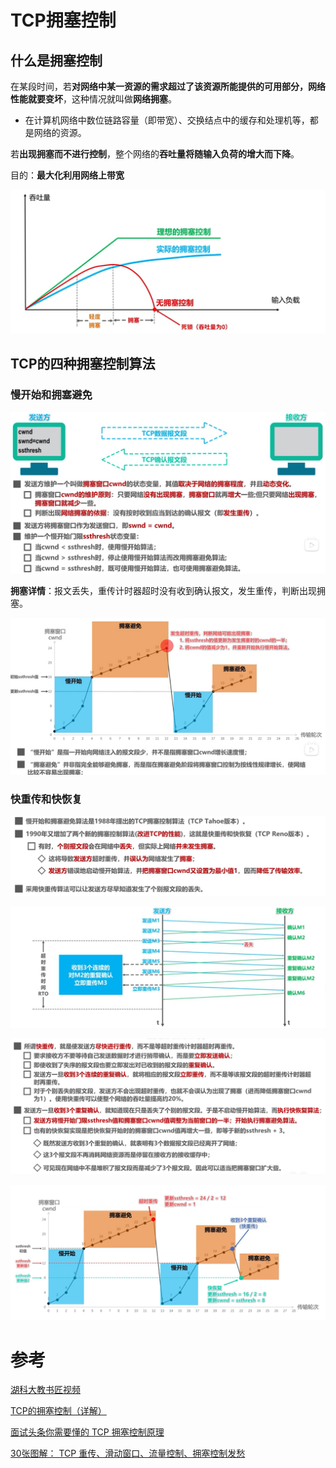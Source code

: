# TCP拥塞控制

## 什么是拥塞控制

在某段时间，若**对网络中某一资源的需求超过了该资源所能提供的可用部分，网络性能就要变坏**，这种情况就叫做**网络拥塞**。

- 在计算机网络中数位链路容量（即带宽）、交换结点中的缓存和处理机等，都是网络的资源。

若**出现拥塞而不进行控制**，整个网络的**吞吐量将随输入负荷的增大而下降**。

目的：**最大化利用网络上带宽**

![image-20210609005452064](https://raw.githubusercontent.com/zhaoxiaowu/blog/master/2021/image-20210609005452064.png)



## **TCP的四种拥塞控制算法**

### 慢开始和拥塞避免

![image-20210609011751161](https://raw.githubusercontent.com/zhaoxiaowu/blog/master/2021/image-20210609011751161.png)

**拥塞详情**：报文丢失，重传计时器超时没有收到确认报文，发生重传，判断出现拥塞。

![image-20210609012507873](https://raw.githubusercontent.com/zhaoxiaowu/blog/master/2021/image-20210609012507873.png)

### 快重传和快恢复

![image-20210609013618068](https://raw.githubusercontent.com/zhaoxiaowu/blog/master/2021/image-20210609013618068.png)

![image-20210609013231227](https://raw.githubusercontent.com/zhaoxiaowu/blog/master/2021/image-20210609013231227.png)

![image-20210612000209031](https://raw.githubusercontent.com/zhaoxiaowu/blog/master/2021/image-20210612000209031.png)

![image-20210609013800742](https://raw.githubusercontent.com/zhaoxiaowu/blog/master/2021/image-20210609013800742.png)

# 参考

[湖科大教书匠视频](https://www.bilibili.com/video/BV1L4411a7RN?from=search&seid=1936813177507217970)

[TCP的拥塞控制（详解）](https://blog.csdn.net/qq_41431406/article/details/97926927)

[面试头条你需要懂的 TCP 拥塞控制原理](https://zhuanlan.zhihu.com/p/76023663)

[30张图解： TCP 重传、滑动窗口、流量控制、拥塞控制发愁](https://zhuanlan.zhihu.com/p/133307545)